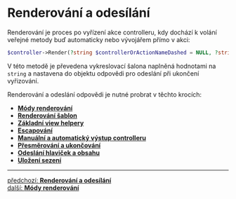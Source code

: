 # Renderování a odesílání

Renderování je proces po vyřízení akce controlleru, kdy dochází 
k volání veřejné metody buď automaticky nebo vývojářem přímo v akci:
```php
$controller->Render(?string $controllerOrActionNameDashed = NULL, ?string $actionNameDashed = NULL): string;
```

V této metodě je převedena vykreslovací šalona naplněná hodnotami na `string`
a nastavena do objektu odpovědi pro odeslání při ukončení vyřizování.

Renderování a odeslání odpovědi je nutné probrat v těchto krocích:
- [**Módy renderování**](./rendering-modes.md)
- [**Renderování šablon**](./views-rendering.md)
- [**Základní view helpery**](./view-helpers.md)
- [**Escapování**](./escaping.md)
- [**Manuální a automatický výstup controlleru**](./controller-output.md)
- [**Přesměrování a ukončování**](./redirecting-and-termination.md)
- [**Odeslání hlaviček a obsahu**](./response-sending.md)
- [**Uložení sezení**](./session-saving.md)

---

<div class="prev-next">

[předchozí: **Renderování a odesílání**](../README.md)  
[další: **Módy renderování**](./rendering-modes.md)  

</div>